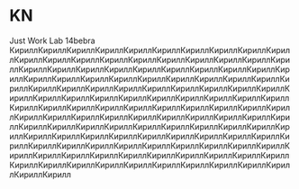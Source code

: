 # KN
Just Work Lab 14bebra
КириллКириллКириллКириллКириллКириллКириллКириллКириллКириллКириллКириллКириллКириллКириллКириллКириллКириллКириллКириллКириллКириллКириллКириллКириллКириллКириллКириллКириллКириллКириллКириллКириллКириллКириллКириллКириллКириллКириллКириллКириллКириллКириллКириллКириллКириллКириллКириллКириллКириллКириллКириллКириллКириллКириллКириллКириллКириллКириллКириллКириллКириллКириллКириллКириллКириллКириллКириллКириллКириллКириллКириллКириллКириллКириллКириллКириллКириллКириллКириллКириллКириллКириллКириллКириллКириллКириллКириллКириллКириллКириллКириллКириллКириллКириллКириллКириллКириллКириллКириллКириллКириллКириллКириллКириллКириллКириллКириллКириллКириллКириллКириллКириллКириллКириллКириллКириллКириллКириллКириллКириллКириллКириллКириллКириллКириллКириллКириллКириллКирилл